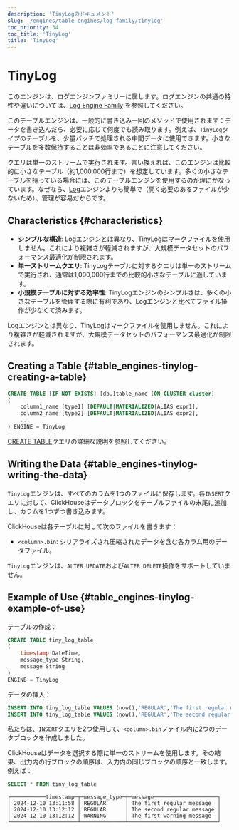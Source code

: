 ```yaml
---
description: 'TinyLogのドキュメント'
slug: '/engines/table-engines/log-family/tinylog'
toc_priority: 34
toc_title: 'TinyLog'
title: 'TinyLog'
---
```





# TinyLog

このエンジンは、ログエンジンファミリーに属します。ログエンジンの共通の特性や違いについては、[Log Engine Family](../../../engines/table-engines/log-family/index.md) を参照してください。

このテーブルエンジンは、一般的に書き込み一回のメソッドで使用されます：データを書き込んだら、必要に応じて何度でも読み取ります。例えば、`TinyLog`タイプのテーブルを、少量バッチで処理される中間データに使用できます。小さなテーブルを多数保持することは非効率であることに注意してください。

クエリは単一のストリームで実行されます。言い換えれば、このエンジンは比較的に小さなテーブル（約1,000,000行まで）を想定しています。多くの小さなテーブルを持っている場合には、このテーブルエンジンを使用するのが理にかなっています。なぜなら、[Log](../../../engines/table-engines/log-family/log.md)エンジンよりも簡単で（開く必要のあるファイルが少ないため）、管理が容易だからです。

## Characteristics {#characteristics}

- **シンプルな構造**: Logエンジンとは異なり、TinyLogはマークファイルを使用しません。これにより複雑さが軽減されますが、大規模データセットのパフォーマンス最適化が制限されます。
- **単一ストリームクエリ**: TinyLogテーブルに対するクエリは単一のストリームで実行され、通常は1,000,000行までの比較的小さなテーブルに適しています。
- **小規模テーブルに対する効率性**: TinyLogエンジンのシンプルさは、多くの小さなテーブルを管理する際に有利であり、Logエンジンと比べてファイル操作が少なくて済みます。

Logエンジンとは異なり、TinyLogはマークファイルを使用しません。これにより複雑さが軽減されますが、大規模データセットのパフォーマンス最適化が制限されます。

## Creating a Table {#table_engines-tinylog-creating-a-table}

```sql
CREATE TABLE [IF NOT EXISTS] [db.]table_name [ON CLUSTER cluster]
(
    column1_name [type1] [DEFAULT|MATERIALIZED|ALIAS expr1],
    column2_name [type2] [DEFAULT|MATERIALIZED|ALIAS expr2],
    ...
) ENGINE = TinyLog
```

[CREATE TABLE](/sql-reference/statements/create/table)クエリの詳細な説明を参照してください。

## Writing the Data {#table_engines-tinylog-writing-the-data}

`TinyLog`エンジンは、すべてのカラムを1つのファイルに保存します。各`INSERT`クエリに対して、ClickHouseはデータブロックをテーブルファイルの末尾に追加し、カラムを1つずつ書き込みます。

ClickHouseは各テーブルに対して次のファイルを書きます：

- `<column>.bin`: シリアライズされ圧縮されたデータを含む各カラム用のデータファイル。

`TinyLog`エンジンは、`ALTER UPDATE`および`ALTER DELETE`操作をサポートしていません。

## Example of Use {#table_engines-tinylog-example-of-use}

テーブルの作成：

```sql
CREATE TABLE tiny_log_table
(
    timestamp DateTime,
    message_type String,
    message String
)
ENGINE = TinyLog
```

データの挿入：

```sql
INSERT INTO tiny_log_table VALUES (now(),'REGULAR','The first regular message')
INSERT INTO tiny_log_table VALUES (now(),'REGULAR','The second regular message'),(now(),'WARNING','The first warning message')
```

私たちは、`INSERT`クエリを2つ使用して、`<column>.bin`ファイル内に2つのデータブロックを作成しました。

ClickHouseはデータを選択する際に単一のストリームを使用します。その結果、出力内の行ブロックの順序は、入力内の同じブロックの順序と一致します。例えば：

```sql
SELECT * FROM tiny_log_table
```

```text
┌───────────timestamp─┬─message_type─┬─message────────────────────┐
│ 2024-12-10 13:11:58 │ REGULAR      │ The first regular message  │
│ 2024-12-10 13:12:12 │ REGULAR      │ The second regular message │
│ 2024-12-10 13:12:12 │ WARNING      │ The first warning message  │
└─────────────────────┴──────────────┴────────────────────────────┘
```
